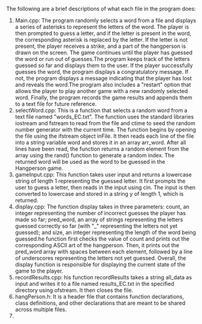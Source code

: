 The following are a brief descriptions of what each file in the program does:
1. Main.cpp: The program randomly selects a word from a file and displays a series of asterisks to represent the letters of the word. The player is then prompted to guess a letter, and if the letter is present in the word, the corresponding asterisk is replaced by the letter. If the letter is not present, the player receives a strike, and a part of the hangperson is drawn on the screen. The game continues until the player has guessed the word or run out of guesses.The program keeps track of the letters guessed so far and displays them to the user. If the player successfully guesses the word, the program displays a congratulatory message. If not, the program displays a message indicating that the player has lost and reveals the word.The program also includes a "restart" option that allows the player to play another game with a new randomly selected word. Finally, the program records the game results and appends them to a text file for future reference.
2. selectWord.cpp: This is a function that selects a random word from a text file named "words_EC.txt". The function uses the standard libraries iostream and fstream to read from the file and ctime to seed the random number generator with the current time. The function begins by opening the file using the ifstream object inFile. It then reads each line of the file into a string variable word and stores it in an array arr_word. After all lines have been read, the function returns a random element from the array using the rand() function to generate a random index. The returned word will be used as the word to be guessed in the Hangperson game.
3. gameInput.cpp: This function takes user input and returns a lowercase string of length 1 representing the guessed letter. It first prompts the user to guess a letter, then reads in the input using cin. The input is then converted to lowercase and stored in a string y of length 1, which is returned.
4. display.cpp: The function display takes in three parameters: count, an integer representing the number of incorrect guesses the player has made so far; pred_word, an array of strings representing the letters guessed correctly so far (with "_" representing the letters not yet guessed); and size, an integer representing the length of the word being guessed.he function first checks the value of count and prints out the corresponding ASCII art of the hangperson. Then, it prints out the pred_word array with spaces between each element, followed by a line of underscores representing the letters not yet guessed.
Overall, the display function is responsible for displaying the current state of the game to the player.
5. recordResults.cpp: his function recordResults takes a string all_data as input and writes it to a file named results_EC.txt in the specified directory using ofstream. It then closes the file.
6. hangPerson.h: It is a header file that contains function declarations, class definitions, and other declarations that are meant to be shared across multiple files.
7. 
